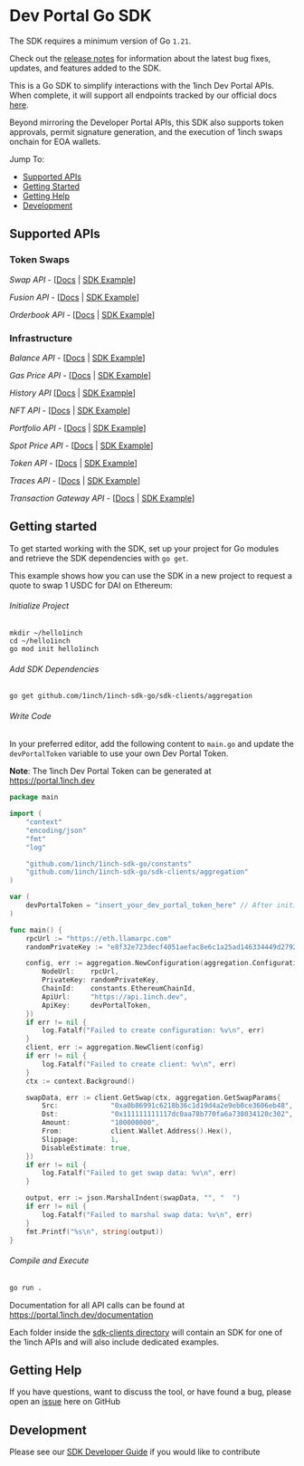 # Dev Portal Go SDK

The SDK requires a minimum version of Go `1.21`.

Check out the [release notes](https://github.com/1inch/1inch-sdk-go/blob/globally-refactored-main/CHANGELOG.md) for information about
the latest bug fixes, updates, and features added to the SDK.

This is a Go SDK to simplify interactions with the 1inch Dev Portal APIs. When complete, it will support all endpoints
tracked by our official docs [here](https://portal.1inch.dev/documentation/authentication).

Beyond mirroring the Developer Portal APIs, this SDK also supports token approvals, permit signature generation, and the
execution of 1inch swaps onchain for EOA wallets.

Jump To:

* [Supported APIs](#supported-apis)
* [Getting Started](#getting-started)
* [Getting Help](#getting-help)
* [Development](#development)

## Supported APIs

### Token Swaps
*Swap API* - [[Docs](https://portal.1inch.dev/documentation/apis/swap/introduction) | [SDK Example](https://github.com/1inch/1inch-sdk-go/blob/main/sdk-clients/aggregation/examples/quote/main.go)]

*Fusion API* - [[Docs](https://portal.1inch.dev/documentation/apis/fusion/introduction) | [SDK Example](https://github.com/1inch/1inch-sdk-go/blob/main/sdk-clients/fusion/examples/place_order/main.go)]

*Orderbook API* - [[Docs](https://portal.1inch.dev/documentation/apis/orderbook/introduction) | [SDK Example](https://github.com/1inch/1inch-sdk-go/blob/main/sdk-clients/orderbook/examples/create_order/main.go)]

### Infrastructure
*Balance API* - [[Docs](https://portal.1inch.dev/documentation/apis/balance/introduction) | [SDK Example](https://github.com/1inch/1inch-sdk-go/blob/main/sdk-clients/balances/examples/main.go)]

*Gas Price API* - [[Docs](https://portal.1inch.dev/documentation/apis/gas-price/introduction) | [SDK Example](https://github.com/1inch/1inch-sdk-go/blob/main/sdk-clients/gasprices/examples/main.go)]

*History API* [[Docs](https://portal.1inch.dev/documentation/apis/history/introduction) | [SDK Example](https://github.com/1inch/1inch-sdk-go/blob/main/sdk-clients/history/examples/main.go)]

*NFT API* - [[Docs](https://portal.1inch.dev/documentation/apis/nft/introduction) | [SDK Example](https://github.com/1inch/1inch-sdk-go/blob/main/sdk-clients/nft/examples/main.go)]

*Portfolio API* - [[Docs](https://portal.1inch.dev/documentation/apis/portfolio/introduction) | [SDK Example](https://github.com/1inch/1inch-sdk-go/blob/main/sdk-clients/portfolio/examples/get_current_protocols_value/main.go)]

*Spot Price API* - [[Docs](https://portal.1inch.dev/documentation/apis/spot-price/introduction) | [SDK Example](https://github.com/1inch/1inch-sdk-go/blob/main/sdk-clients/spotprices/examples/main.go)]

*Token API* - [[Docs](https://portal.1inch.dev/documentation/apis/tokens/introduction) | [SDK Example](https://github.com/1inch/1inch-sdk-go/blob/main/sdk-clients/tokens/examples/get_custom_token/main.go)]

*Traces API* - [[Docs](https://portal.1inch.dev/documentation/apis/traces/introduction) | [SDK Example](https://github.com/1inch/1inch-sdk-go/blob/main/sdk-clients/traces/examples/main.go)]

*Transaction Gateway API* - [[Docs](https://portal.1inch.dev/documentation/apis/transaction/introduction) | [SDK Example](https://github.com/1inch/1inch-sdk-go/blob/main/sdk-clients/txbroadcast/examples/main.go)]


## Getting started

To get started working with the SDK, set up your project for Go modules and retrieve the SDK dependencies with `go get`.

This example shows how you can use the SDK in a new project to request a quote to swap 1 USDC for DAI on Ethereum:

###### Initialize Project

```
mkdir ~/hello1inch
cd ~/hello1inch
go mod init hello1inch
```

###### Add SDK Dependencies

```
go get github.com/1inch/1inch-sdk-go/sdk-clients/aggregation
```

###### Write Code

In your preferred editor, add the following content to `main.go` and update the `devPortalToken` variable to use your own Dev Portal Token.

**Note**: The 1inch Dev Portal Token can be generated at https://portal.1inch.dev

```go
package main

import (
	"context"
	"encoding/json"
	"fmt"
	"log"

	"github.com/1inch/1inch-sdk-go/constants"
	"github.com/1inch/1inch-sdk-go/sdk-clients/aggregation"
)

var (
	devPortalToken = "insert_your_dev_portal_token_here" // After initial testing, update this to read from your local environment using a function like os.GetEnv()
)

func main() {
	rpcUrl := "https://eth.llamarpc.com"
	randomPrivateKey := "e8f32e723decf4051aefac8e6c1a25ad146334449d2792c2b8b15d0b59c2a35f"

	config, err := aggregation.NewConfiguration(aggregation.ConfigurationParams{
		NodeUrl:    rpcUrl,
		PrivateKey: randomPrivateKey,
		ChainId:    constants.EthereumChainId,
		ApiUrl:     "https://api.1inch.dev",
		ApiKey:     devPortalToken,
	})
	if err != nil {
		log.Fatalf("Failed to create configuration: %v\n", err)
	}
	client, err := aggregation.NewClient(config)
	if err != nil {
		log.Fatalf("Failed to create client: %v\n", err)
	}
	ctx := context.Background()

	swapData, err := client.GetSwap(ctx, aggregation.GetSwapParams{
		Src:             "0xa0b86991c6218b36c1d19d4a2e9eb0ce3606eb48", // USDC
		Dst:             "0x111111111117dc0aa78b770fa6a738034120c302", // 1INCH
		Amount:          "100000000",
		From:            client.Wallet.Address().Hex(),
		Slippage:        1,
		DisableEstimate: true,
	})
	if err != nil {
		log.Fatalf("Failed to get swap data: %v\n", err)
	}

	output, err := json.MarshalIndent(swapData, "", "  ")
	if err != nil {
		log.Fatalf("Failed to marshal swap data: %v\n", err)
	}
	fmt.Printf("%s\n", string(output))
}
```

###### Compile and Execute

```sh
go run .
```

Documentation for all API calls can be found at https://portal.1inch.dev/documentation

Each folder inside the [sdk-clients directory](https://github.com/1inch/1inch-sdk-go/blob/main/sdk-clients) 
will contain an SDK for one of the 1inch APIs and will also include dedicated examples.

## Getting Help

If you have questions, want to discuss the tool, or have found a bug, please open
an [issue](https://github.com/1inch/1inch-sdk/issues) here on GitHub

## Development

Please see our [SDK Developer Guide](https://github.com/1inch/1inch-sdk/blob/main/golang/DEVELOPMENT.md) if you would
like to contribute 